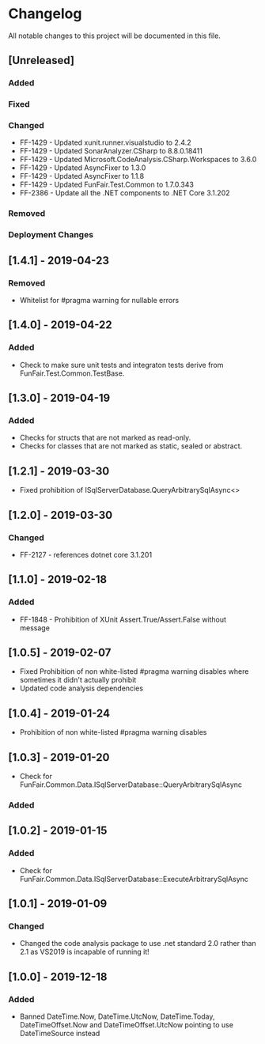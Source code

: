 # Changelog
All notable changes to this project will be documented in this file.

<!--
Please ADD ALL Changes to the UNRELASED SECTION and not a specific release
-->

## [Unreleased]
### Added
### Fixed
### Changed
- FF-1429 - Updated xunit.runner.visualstudio to 2.4.2
- FF-1429 - Updated SonarAnalyzer.CSharp to 8.8.0.18411
- FF-1429 - Updated Microsoft.CodeAnalysis.CSharp.Workspaces to 3.6.0
- FF-1429 - Updated AsyncFixer to 1.3.0
- FF-1429 - Updated AsyncFixer to 1.1.8
- FF-1429 - Updated FunFair.Test.Common to 1.7.0.343
- FF-2386 - Update all the .NET components to .NET Core 3.1.202
### Removed
### Deployment Changes

<!--
Releases that have at least been deployed to staging, BUT NOT necessarily released to live.  Changes should be moved from [Unreleased] into here as they are merged into the appropriate release branch
-->
## [1.4.1] - 2019-04-23
### Removed
- Whitelist for #pragma warning for nullable errors
## [1.4.0] - 2019-04-22
### Added
- Check to make sure unit tests and integraton tests derive from FunFair.Test.Common.TestBase.

## [1.3.0] - 2019-04-19
### Added
- Checks for structs that are not marked as read-only.
- Checks for classes that are not marked as static, sealed or abstract.

## [1.2.1] - 2019-03-30
- Fixed prohibition of ISqlServerDatabase.QueryArbitrarySqlAsync<>

## [1.2.0] - 2019-03-30
### Changed
- FF-2127 - references dotnet core 3.1.201

## [1.1.0] - 2019-02-18
### Added
- FF-1848 - Prohibition of XUnit Assert.True/Assert.False without message

## [1.0.5] - 2019-02-07
- Fixed Prohibition of non white-listed #pragma warning disables where sometimes it didn't actually prohibit
- Updated code analysis dependencies

## [1.0.4] - 2019-01-24
- Prohibition of non white-listed #pragma warning disables

## [1.0.3] - 2019-01-20
- Check for FunFair.Common.Data.ISqlServerDatabase::QueryArbitrarySqlAsync

### Added
## [1.0.2] - 2019-01-15
### Added
- Check for FunFair.Common.Data.ISqlServerDatabase::ExecuteArbitrarySqlAsync

## [1.0.1] - 2019-01-09
### Changed
- Changed the code analysis package to use .net standard 2.0 rather than 2.1 as VS2019 is incapable of running it!

## [1.0.0] - 2019-12-18
### Added
- Banned DateTime.Now, DateTime.UtcNow, DateTime.Today, DateTimeOffset.Now and DateTimeOffset.UtcNow pointing to use DateTimeSource instead






